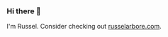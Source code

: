 ### Hi there 👋

I'm Russel. Consider checking out [russelarbore.com](https://www.russelarbore.com).
